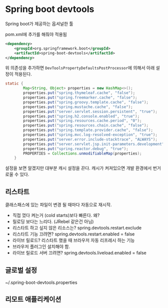 
Spring boot devtools
======================================

Spring boot가 제공하는 옵셔널한 툴

pom.xml에 추가를 해줘야 적용됨

```xml
<dependency>
    <groupId>org.springframework.boot</groupId>
    <artifactId>spring-boot-devtools</artifactId>
</dependency>
```

위 의존성을 추가하면 `DevToolsPropertyDefaultsPostProcessor`에 의해서 아래 설정이 적용된다. 


```java
static {
		Map<String, Object> properties = new HashMap<>();
		properties.put("spring.thymeleaf.cache", "false");
		properties.put("spring.freemarker.cache", "false");
		properties.put("spring.groovy.template.cache", "false");
		properties.put("spring.mustache.cache", "false");
		properties.put("server.servlet.session.persistent", "true");
		properties.put("spring.h2.console.enabled", "true");
		properties.put("spring.resources.cache.period", "0");
		properties.put("spring.resources.chain.cache", "false");
		properties.put("spring.template.provider.cache", "false");
		properties.put("spring.mvc.log-resolved-exception", "true");
		properties.put("server.error.include-stacktrace", "ALWAYS");
		properties.put("server.servlet.jsp.init-parameters.development", "true");
		properties.put("spring.reactor.debug", "true");
		PROPERTIES = Collections.unmodifiableMap(properties);
	}

```

설정을 보면 알겠지만 대부분 캐시 설정을 끈다. 캐시가 켜져있으면 개발 환경에서 번거로울 수 있다. 

## 리스타트
클래스패스에 있는 파일이 변경 될 때마다 자동으로 재시작.
- 직접 껐다 켜는거 (cold starts)보다 빠른다. 왜?
- 릴로딩 보다는 느리다. (JRebel 같은건 아님)
- 리스타트 하고 싶지 않은 리소스는? spring.devtools.restart.exclude
- 리스타트 기능 끄려면? spring.devtools.restart.enabled = false
- 라이브 릴로드? 리스타트 했을 때 브라우저 자동 리프레시 하는 기능
- 브라우저 플러그인 설치해야 함.
- 라이브 릴로드 서버 끄려면? spring.devtools.liveload.enabled = false

## 글로벌 설정
~/.spring-boot-devtools.properties

## 리모트 애플리케이션
 
